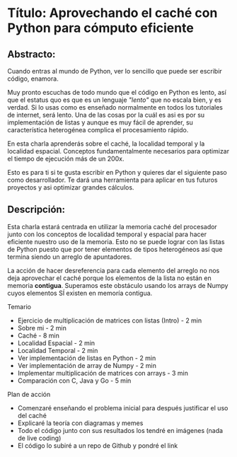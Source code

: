 # Título: Aprovechando el caché con Python para cómputo eficiente

## Abstracto: 
Cuando entras al mundo de Python, ver lo sencillo que puede ser escribir código, enamora. 

Muy pronto escuchas de todo mundo que el código en Python es lento, así que el estatus quo es que es un lenguaje _"lento"_ que no escala bien, y es verdad. Si lo usas como es enseñado normalmente en todos los tutoriales de internet, será lento. Una de las cosas por la cuál es asi es por su implementación de listas y aunque es muy fácil de aprender, su característica heterogénea complica el procesamiento rápido.

En esta charla aprenderás sobre el caché, la localidad temporal y la localidad espacial. Conceptos fundamentalmente necesarios para optimizar el tiempo de ejecución más de un 200x.

Esto es para ti si te gusta escribir en Python y quieres dar el siguiente paso como desarrollador. Te dará una herramienta para aplicar en tus futuros proyectos y asi optimizar grandes cálculos.

## Descripción:

Esta charla estará centrada en utilizar la memoria caché del procesador junto con los conceptos de localidad temporal y espacial para hacer eficiente nuestro uso de la memoria. Esto no se puede lograr con las listas de Python puesto que por tener elementos de tipos heterogéneos así que termina siendo un arreglo de apuntadores. 

La acción de hacer desreferencia para cada elemento del arreglo no nos deja aprovechar el caché porque los elementos de la lista no están en memoria **contigua**. 
Superamos este obstáculo usando los arrays de Numpy cuyos elementos SÍ existen en memoría contigua. 

Temario
* Ejercicio de multiplicación de matrices con listas (Intro) - 2 min
* Sobre mi - 2 min
* Caché - 8 min
* Localidad Espacial - 2 min
* Localidad Temporal - 2 min
* Ver implementación de listas en Python - 2 min
* Ver implementación de array de Numpy - 2 min
* Implementar multiplicación de matrices con arrays - 3 min
* Comparación con C, Java y Go - 5 min

Plan de acción
* Comenzaré enseñando el problema inicial para después justificar el uso del caché
* Explicaré la teoría con diagramas y memes
* Todo el código junto con sus resultados los tendré en imágenes (nada de live coding)
* El código lo subiré a un repo de Github y pondré el link
